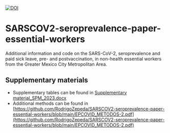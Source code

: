 [![DOI](https://zenodo.org/badge/613721417.svg)](https://zenodo.org/badge/latestdoi/613721417)



# SARSCOV2-seroprevalence-paper-essential-workers
Additional information and code on the SARS-CoV-2, seroprevalence and paid sick leave, pre- and postvaccination, in non-health essential workers from the Greater Mexico City Metropolitan Area. 

## Supplementary materials

- Supplementary tables can be found in [Supplementary material_SPM_2023.docx](https://github.com/RodrigoZepeda/SARSCOV2-seroprevalence-paper-essential-workers/blob/main/Supplementary%20material_SPM_2023.docx)
- Additional methods can be found in [https://github.com/RodrigoZepeda/SARSCOV2-seroprevalence-paper-essential-workers/blob/main/EPCOVID_METODOS-2.pdf](https://github.com/RodrigoZepeda/SARSCOV2-seroprevalence-paper-essential-workers/blob/main/EPCOVID_METODOS-2.pdf)
